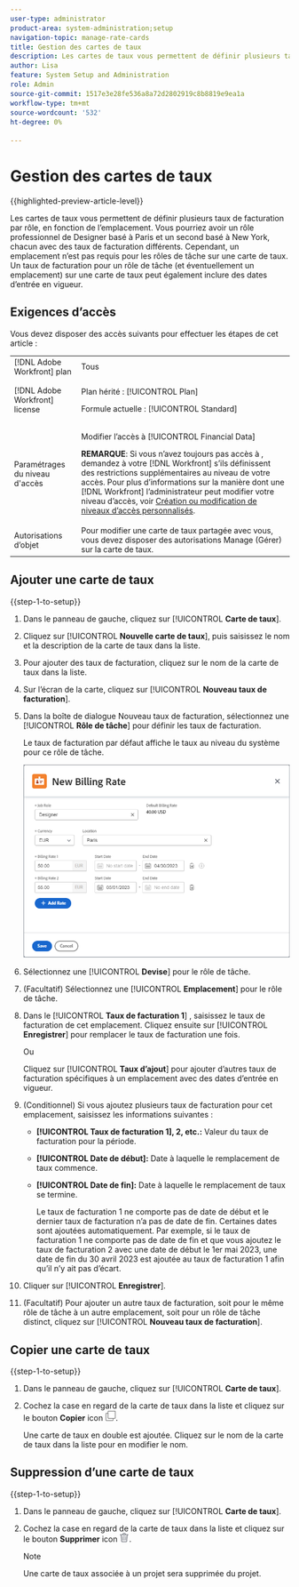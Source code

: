 ```yaml
---
user-type: administrator
product-area: system-administration;setup
navigation-topic: manage-rate-cards
title: Gestion des cartes de taux
description: Les cartes de taux vous permettent de définir plusieurs taux de facturation par rôle, en fonction de l’emplacement.
author: Lisa
feature: System Setup and Administration
role: Admin
source-git-commit: 1517e3e28fe536a8a72d2802919c8b8819e9ea1a
workflow-type: tm+mt
source-wordcount: '532'
ht-degree: 0%

---
```


# Gestion des cartes de taux

{{highlighted-preview-article-level}}

Les cartes de taux vous permettent de définir plusieurs taux de facturation par rôle, en fonction de l’emplacement. Vous pourriez avoir un rôle professionnel de Designer basé à Paris et un second basé à New York, chacun avec des taux de facturation différents. Cependant, un emplacement n’est pas requis pour les rôles de tâche sur une carte de taux. Un taux de facturation pour un rôle de tâche (et éventuellement un emplacement) sur une carte de taux peut également inclure des dates d’entrée en vigueur.

## Exigences d’accès

Vous devez disposer des accès suivants pour effectuer les étapes de cet article :

<table style="table-layout:auto"> 
 <col> 
 <col> 
 <tbody> 
  <tr> 
   <td role="rowheader">[!DNL Adobe Workfront] plan</td> 
   <td>Tous</td> 
  </tr> 
  <tr> 
   <td role="rowheader">[!DNL Adobe Workfront] license</td> 
   <td><p>Plan hérité : [!UICONTROL Plan]</p>
       <p>Formule actuelle : [!UICONTROL Standard]</p></td> 
  </tr> 
  <tr> 
   <td role="rowheader">Paramétrages du niveau d'accès</td> 
   <td> <p>Modifier l’accès à [!UICONTROL Financial Data]</p> <p><b>REMARQUE</b>: Si vous n’avez toujours pas accès à , demandez à votre [!DNL Workfront] s’ils définissent des restrictions supplémentaires au niveau de votre accès. Pour plus d’informations sur la manière dont une [!DNL Workfront] l’administrateur peut modifier votre niveau d’accès, voir <a href="../../../administration-and-setup/add-users/configure-and-grant-access/create-modify-access-levels.md" class="MCXref xref">Création ou modification de niveaux d’accès personnalisés</a>.</p> </td> 
  </tr> 
  <tr> 
   <td role="rowheader">Autorisations d’objet</td> 
   <td>Pour modifier une carte de taux partagée avec vous, vous devez disposer des autorisations Manage (Gérer) sur la carte de taux.</td> 
  </tr> 
 </tbody> 
</table>

## Ajouter une carte de taux

{{step-1-to-setup}}

1. Dans le panneau de gauche, cliquez sur [!UICONTROL **Carte de taux**].
1. Cliquez sur [!UICONTROL **Nouvelle carte de taux**], puis saisissez le nom et la description de la carte de taux dans la liste.
1. Pour ajouter des taux de facturation, cliquez sur le nom de la carte de taux dans la liste.
1. Sur l’écran de la carte, cliquez sur [!UICONTROL **Nouveau taux de facturation**].
1. Dans la boîte de dialogue Nouveau taux de facturation, sélectionnez une [!UICONTROL **Rôle de tâche**] pour définir les taux de facturation.

   Le taux de facturation par défaut affiche le taux au niveau du système pour ce rôle de tâche.

   ![Boîte de dialogue Nouveau taux de facturation](assets/location-rate-for-rate-card.png)

1. Sélectionnez une [!UICONTROL **Devise**] pour le rôle de tâche.
1. (Facultatif) Sélectionnez une [!UICONTROL **Emplacement**] pour le rôle de tâche.
1. Dans le [!UICONTROL **Taux de facturation 1**] , saisissez le taux de facturation de cet emplacement. Cliquez ensuite sur [!UICONTROL **Enregistrer**] pour remplacer le taux de facturation une fois.

   Ou

   Cliquez sur [!UICONTROL **Taux d’ajout**] pour ajouter d’autres taux de facturation spécifiques à un emplacement avec des dates d’entrée en vigueur.

1. (Conditionnel) Si vous ajoutez plusieurs taux de facturation pour cet emplacement, saisissez les informations suivantes :

   * **[!UICONTROL Taux de facturation 1], 2, etc.:** Valeur du taux de facturation pour la période.
   * **[!UICONTROL Date de début]:** Date à laquelle le remplacement de taux commence.
   * **[!UICONTROL Date de fin]:** Date à laquelle le remplacement de taux se termine.

     Le taux de facturation 1 ne comporte pas de date de début et le dernier taux de facturation n’a pas de date de fin. Certaines dates sont ajoutées automatiquement. Par exemple, si le taux de facturation 1 ne comporte pas de date de fin et que vous ajoutez le taux de facturation 2 avec une date de début le 1er mai 2023, une date de fin du 30 avril 2023 est ajoutée au taux de facturation 1 afin qu’il n’y ait pas d’écart.

1. Cliquer sur [!UICONTROL **Enregistrer**].
1. (Facultatif) Pour ajouter un autre taux de facturation, soit pour le même rôle de tâche à un autre emplacement, soit pour un rôle de tâche distinct, cliquez sur [!UICONTROL **Nouveau taux de facturation**].

## Copier une carte de taux

{{step-1-to-setup}}

1. Dans le panneau de gauche, cliquez sur [!UICONTROL **Carte de taux**].
1. Cochez la case en regard de la carte de taux dans la liste et cliquez sur le bouton **Copier** icon ![Icône Copier](assets/copy-icon.png).

   Une carte de taux en double est ajoutée. Cliquez sur le nom de la carte de taux dans la liste pour en modifier le nom.

## Suppression d’une carte de taux

{{step-1-to-setup}}

1. Dans le panneau de gauche, cliquez sur [!UICONTROL **Carte de taux**].
1. Cochez la case en regard de la carte de taux dans la liste et cliquez sur le bouton **Supprimer** icon ![Icône Supprimer](assets/delete.png).

   >[!NOTE]
   >
   >Une carte de taux associée à un projet sera supprimée du projet.
